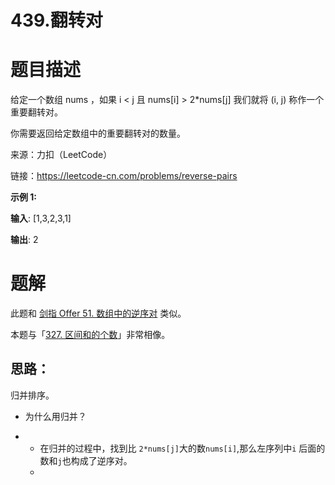 # 439.翻转对

# 题目描述

给定一个数组 nums ，如果 i < j 且 nums[i] > 2*nums[j] 我们就将 (i, j) 称作一个重要翻转对。

你需要返回给定数组中的重要翻转对的数量。



来源：力扣（LeetCode）

链接：https://leetcode-cn.com/problems/reverse-pairs



**示例 1:**

**输入**: [1,3,2,3,1]

**输出**: 2



# 题解

此题和 [剑指 Offer 51. 数组中的逆序对](https://leetcode-cn.com/problems/shu-zu-zhong-de-ni-xu-dui-lcof/solution/jian-dan-yi-dong-gui-bing-pai-xu-python-by-azl3979/) 类似。

本题与「[327. 区间和的个数](https://leetcode-cn.com/problems/count-of-range-sum/)」非常相像。

## 思路：

归并排序。

- 为什么用归并？

- - 在归并的过程中，找到比 `2*nums[j]`大的数`nums[i]`,那么左序列中`i` 后面的数和`j`也构成了逆序对。
  - 